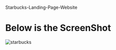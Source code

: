  Starbucks-Landing-Page-Website
# Below is the ScreenShot
![starbucks](https://github.com/98Sourav/Starbucks-Landing-Page-Website/assets/86801205/17ea6580-7027-4726-8313-9bdae18ed819)
